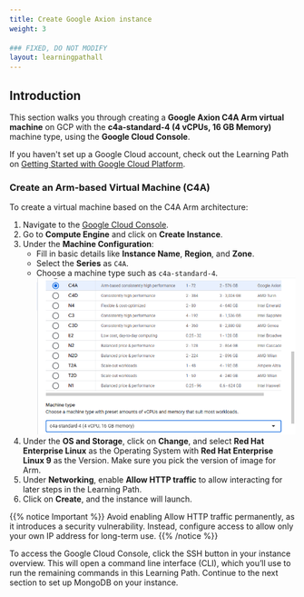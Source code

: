```yaml
---
title: Create Google Axion instance
weight: 3

### FIXED, DO NOT MODIFY
layout: learningpathall
---
```


## Introduction

This section walks you through creating a **Google Axion C4A Arm virtual machine** on GCP with the **c4a-standard-4 (4 vCPUs, 16 GB Memory)** machine type, using the **Google Cloud Console**.

If you haven't set up a Google Cloud account, check out the Learning Path on [Getting Started with Google Cloud Platform](https://learn.arm.com/learning-paths/servers-and-cloud-computing/csp/google/).

### Create an Arm-based Virtual Machine (C4A)

To create a virtual machine based on the C4A Arm architecture:
1. Navigate to the [Google Cloud Console](https://console.cloud.google.com/).
2. Go to **Compute Engine** and click on **Create Instance**.
3. Under the **Machine Configuration**:
      - Fill in basic details like **Instance Name**, **Region**, and **Zone**.
      - Select the **Series** as `C4A`.
      - Choose a machine type such as `c4a-standard-4`.
![Instance Screenshot](./select-instance.png)
4. Under the **OS and Storage**, click on **Change**, and select **Red Hat Enterprise Linux** as the Operating System with **Red Hat Enterprise Linux 9** as the Version. Make sure you pick the version of image for Arm.
5. Under **Networking**, enable **Allow HTTP traffic** to allow interacting for later steps in the Learning Path.
6. Click on **Create**, and the instance will launch.

{{% notice Important %}}
Avoid enabling Allow HTTP traffic permanently, as it introduces a security vulnerability. Instead, configure access to allow only your own IP address for long-term use.
{{% /notice %}}

To access the Google Cloud Console, click the SSH button in your instance overview. This will open a command line interface (CLI), which you’ll use to run the remaining commands in this Learning Path. Continue to the next section to set up MongoDB on your instance.